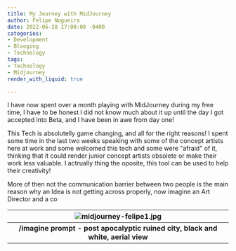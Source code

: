 ```yaml
---
title: My Journey with MidJourney
author: Felipe Nogueira
date: 2022-06-28 17:00:00 -0400
categories:
- Development
- Blooging
- Technology
tags:
- Technology
- Midjourney
render_with_liquid: true

---
```

I have now spent over a month playing with MidJourney during my free time, I have to be honest I did not know much about it up until the day I got accepted into Beta, and I have been in awe from day one!

This Tech is absolutelly game changing, and all for the right reasons! I spent some time in the last two weeks speaking with some of the concept artists here at work and some welcomed this tech and some were "afraid" of it, thinking that it could render junior concept artists obsolete or make their work less valuable. I actrually thing the oposite, this tool can be used to help their creativity!

More of then not the communication barrier between two people is the main reason why an Idea is not getting across properly, now imagine an Art Director and a co

| ![midjourney-felipe1.jpg](https://res.cloudinary.com/felipenogueira3d-cloud/image/upload/v1656390414/midjourney-city.png) |
|:--:|
| <b>/imagine prompt - post apocalyptic ruined city, black and white, aerial view</b>|